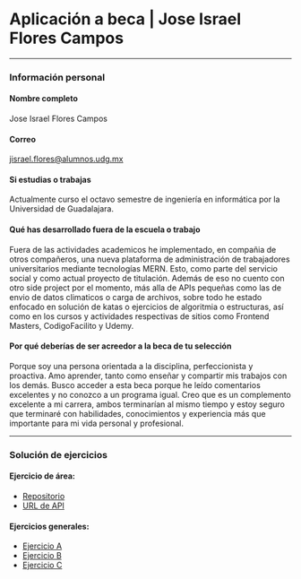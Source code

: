 # Aplicación a beca | Jose Israel Flores Campos
***
### Información personal
#### Nombre completo
Jose Israel Flores Campos
#### Correo
jisrael.flores@alumnos.udg.mx
#### Si estudias o trabajas
Actualmente curso el octavo semestre de ingeniería en informática por la Universidad de Guadalajara.
#### Qué has desarrollado fuera de la escuela o trabajo
Fuera de las actividades academicos he implementado, en compañia de otros compañeros, una nueva plataforma de administración de trabajadores universitarios mediante tecnologías MERN. Esto, como parte del servicio social y como actual proyecto de titulación. Además de eso no cuento con otro side project por el momento, más alla de APIs pequeñas como las de envio de datos climaticos o carga de archivos, sobre todo he estado enfocado en solución de katas o ejercicios de algoritmia o estructuras, así como en los cursos y actividades respectivas de sitios como Frontend Masters, CodigoFacilito y Udemy.
#### Por qué deberías de ser acreedor a la beca de tu selección
Porque soy una persona orientada a la disciplina, perfeccionista y proactiva. Amo aprender, tanto como enseñar y compartir mis trabajos con los demás. Busco acceder a esta beca porque he leído comentarios excelentes y no conozco a un programa igual. Creo que es un complemento excelente a mi carrera, ambos terminarían al mismo tiempo y estoy seguro que terminaré con habilidades, conocimientos y experiencia más que importante para mi vida personal y profesional.

***
### Solución de ejercicios
#### Ejercicio de área:
* [Repositorio](https://github.com/IsraelF55/api.rest-mascotas)
* [URL de API](https://israelflores-mascotas-node.herokuapp.com/api/mascotas/)
#### Ejercicios generales:
* [Ejercicio A](https://replit.com/@IsraelF55/Ejercicio-A-or-Israel-Flores?v=1)
* [Ejercicio B](https://replit.com/@IsraelF55/Ejercicio-B-or-Israel-Flores?v=1)
* [Ejercicio C](https://replit.com/@IsraelF55/Ejercicio-C-or-Israel-Flores?v=1)